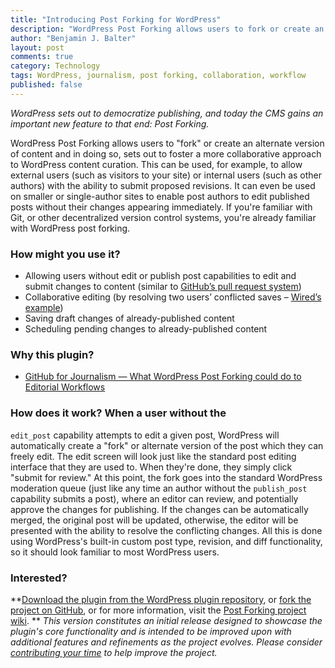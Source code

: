 ```yaml
---
title: "Introducing Post Forking for WordPress"
description: "WordPress Post Forking allows users to fork or create an alternate version of content and in doing so, sets out to foster a more collaborative approach to WordPress content curation."
author: "Benjamin J. Balter"
layout: post
comments: true
category: Technology
tags: WordPress, journalism, post forking, collaboration, workflow
published: false
---
```


*WordPress sets out to democratize publishing, and today the CMS gains an important new feature to that end: Post Forking.* 

WordPress Post Forking allows users to "fork" or create an alternate version of content and in doing so, sets out to foster a more collaborative approach to WordPress content curation. This can be used, for example, to allow external users (such as visitors to your site) or internal users (such as other authors) with the ability to submit proposed revisions. It can even be used on smaller or single-author sites to enable post authors to edit published posts without their changes appearing immediately. If you're familiar with Git, or other decentralized version control systems, you're already familiar with WordPress post forking. 
### How might you use it?

*   Allowing users without edit or publish post capabilities to edit and submit changes to content (similar to [GitHub’s pull request system][1])
*   Collaborative editing (by resolving two users’ conflicted saves – [Wired’s example][2])
*   Saving draft changes of already-published content
*   Scheduling pending changes to already-published content

### Why this plugin?

*   [GitHub for Journalism — What WordPress Post Forking could do to Editorial Workflows](http://ben.balter.com/2012/02/28/github-for-journalism-what-wordpress-post-forking-could-do-to-editorial-workflows/)

### How does it work? When a user without the 

`edit_post` capability attempts to edit a given post, WordPress will automatically create a "fork" or alternate version of the post which they can freely edit. The edit screen will look just like the standard post editing interface that they are used to. When they're done, they simply click "submit for review." At this point, the fork goes into the standard WordPress moderation queue (just like any time an author without the `publish_post` capability submits a post), where an editor can review, and potentially approve the changes for publishing. If the changes can be automatically merged, the original post will be updated, otherwise, the editor will be presented with the ability to resolve the conflicting changes. All this is done using WordPress's built-in custom post type, revision, and diff functionality, so it should look familiar to most WordPress users. 

<h3>
  Interested?
</h3>

**[Download the plugin from the WordPress plugin repository][3], or [fork the project on GitHub][4], or for more information, visit the [Post Forking project wiki](https://github.com/benbalter/post-forking/wiki). ** *This version constitutes an initial release designed to showcase the plugin's core functionality and is intended to be improved upon with additional features and refinements as the project evolves. Please consider [contributing your time](https://github.com/benbalter/post-forking/wiki/How-to-Contribute) to help improve the project.* 

 [1]: https://help.github.com/articles/using-pull-requests
 [2]: http://www.wired.com/wiredenterprise/2012/02/github-revisited/
 [3]: http://wordpress.org/extend/plugins/post-forking/
 [4]: https://github.com/benbalter/post-forking